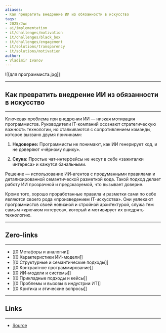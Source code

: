 ```yaml
---
aliases: 
- Как превратить внедрение ИИ из обязанности в искусство 
tags:
- 2025/Jun
- ai/implementation
- it/challenges/motivation
- it/challenges/black_box
- it/challenges/engagement
- it/solutions/transparency
- it/solutions/motivation
author:
- Vladimir Ivanov
---
```

![[для программиста.jpg]]

-----
##  Как превратить внедрение ИИ из обязанности в искусство 
-----
Ключевая проблема при внедрении ИИ — низкая мотивация программистов. Руководители IT-компаний осознают стратегическую важность технологии, но сталкиваются с сопротивлением команды, которое вызвано двумя причинами:

1. **Недоверие:** Программисты не понимают, как ИИ генерирует код, и не доверяют «чёрному ящику».
    
2. **Скука:** Простые чат-интерфейсы не несут в себе «зажигалки интереса» и кажутся банальными.
    

Решение — использование ИИ-агентов с продуманными правилами и детализированной семантической разметкой кода. Такой подход делает работу ИИ прозрачной и предсказуемой, что вызывает доверие.

Кроме того, хорошо проработанные правила и разметки сами по себе являются своего рода «произведением IT-искусства». Они увлекают программистов своей новизной и стройной архитектурой, служа тем самым «крючком интереса», который и мотивирует их внедрять технологию.

---
## Zero-links
---
- [[0 Метафоры и аналогии]]
- [[0 Характеристики ИИ-модели]]
- [[0 Структурные и семантические подходы]]
- [[0 Контрактное программирование]]
- [[0 ИИ-модели и системы]]
- [[0 Прикладные подходы и кейсы]]
- [[0 Проблемы и вызовы в индустрии ИТ]]
- [[0 Критика и этические вопросы]]

---
## Links
---
- [Source](https://t.me/turboproject/1744)